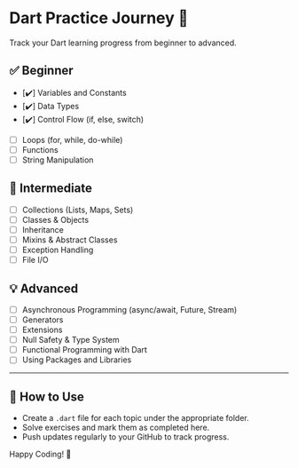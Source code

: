 # Dart Practice Journey 🚀

Track your Dart learning progress from beginner to advanced.

## ✅ Beginner

- [✔️] Variables and Constants
- [✔️] Data Types
- [✔️] Control Flow (if, else, switch)
- [ ] Loops (for, while, do-while)
- [ ] Functions
- [ ] String Manipulation

## 🚀 Intermediate

- [ ] Collections (Lists, Maps, Sets)
- [ ] Classes & Objects
- [ ] Inheritance
- [ ] Mixins & Abstract Classes
- [ ] Exception Handling
- [ ] File I/O

## 💡 Advanced

- [ ] Asynchronous Programming (async/await, Future, Stream)
- [ ] Generators
- [ ] Extensions
- [ ] Null Safety & Type System
- [ ] Functional Programming with Dart
- [ ] Using Packages and Libraries

---

## 🔄 How to Use

- Create a `.dart` file for each topic under the appropriate folder.
- Solve exercises and mark them as completed here.
- Push updates regularly to your GitHub to track progress.

Happy Coding! 🎯
